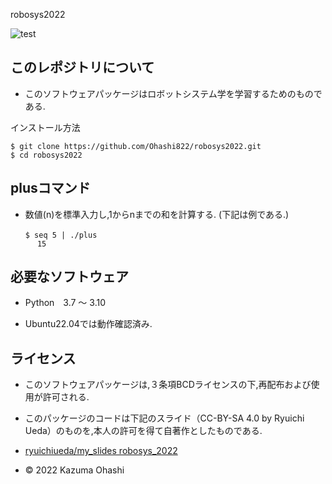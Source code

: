 robosys2022

![test](https://github.com/Ohashi822/robosys2022/actions/workflows/test.yml/badge.svg)

## このレポジトリについて
* このソフトウェアパッケージはロボットシステム学を学習するためのものである.

インストール方法 
```
$ git clone https://github.com/Ohashi822/robosys2022.git
$ cd robosys2022
```

## plusコマンド
* 数値(n)を標準入力し,1からnまでの和を計算する. (下記は例である.)
```　
　　$ seq 5 | ./plus
      15
```

## 必要なソフトウェア
* Python　3.7 ～ 3.10

* Ubuntu22.04では動作確認済み.

## ライセンス
* このソフトウェアパッケージは,３条項BCDライセンスの下,再配布および使用が許可される.

* このパッケージのコードは下記のスライド（CC-BY-SA 4.0 by Ryuichi Ueda）のものを,本人の許可を得て自著作としたものである.

 * [ryuichiueda/my_slides robosys_2022](https://github.com/ryuichiueda/my_slides/tree/master/robosys_2022)
 
* © 2022 Kazuma Ohashi


